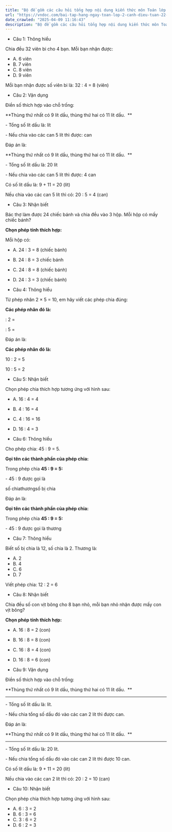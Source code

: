 ```yaml
---
title: "Bộ đề gồm các câu hỏi tổng hợp nội dung kiến thức môn Toán lớp 2 đã học ở Tuần 22 trong chương trình Toán lớp 2 Tập 2 Cánh diều, giúp các em ôn tập và luyện giải các dạng bài tập Toán lớp 2. Mời các em cùng luyện tập."
url: "https://vndoc.com/bai-tap-hang-ngay-toan-lop-2-canh-dieu-tuan-22-thu-4-336251"
date_crawled: "2025-04-09 11:16:43"
description: "Bộ đề gồm các câu hỏi tổng hợp nội dung kiến thức môn Toán lớp 2 đã học ở Tuần 22 trong chương trình Toán lớp 2 Tập 2 Cánh diều, giúp các em ôn tập và luyện giải các dạng bài tập Toán lớp 2. Mời các em cùng luyện tập."
---
```


* Câu 1:  Thông hiểu

Chia đều 32 viên bi cho 4 bạn. Mỗi bạn nhận được:

  * A. 6 viên 
  * B. 7 viên 
  * C. 8 viên 
  * D. 9 viên 



Mỗi bạn nhận được số viên bi là: 32 : 4 = 8 (viên)

* Câu 2:  Vận dụng

Điền số thích hợp vào chỗ trống:

**Thùng thứ nhất có 9 lít dầu, thùng thứ hai có 11 lít dầu.  **

\- Tổng số lít dầu là:  lít

\- Nếu chia vào các can 5 lít thì được:  can

Đáp án là:

**Thùng thứ nhất có 9 lít dầu, thùng thứ hai có 11 lít dầu.  **

\- Tổng số lít dầu là: 20 lít

\- Nếu chia vào các can 5 lít thì được: 4 can

Có số lít dầu là: 9 + 11 = 20 (lít)

Nếu chia vào các can 5 lít thì có: 20 : 5 = 4 (can)

* Câu 3:  Nhận biết

Bác thợ làm được 24 chiếc bánh và chia đều vào 3 hộp. Mỗi hộp có mấy chiếc bánh?

**Chọn phép tính thích hợp:**

Mỗi hộp có:

  * A. 24 : 3 = 8 (chiếc bánh) 
  * B. 24 : 8 = 3 chiếc bánh 
  * C. 24 : 8 = 8 (chiếc bánh) 
  * D. 24 : 3 = 3 (chiếc bánh) 



* Câu 4:  Thông hiểu

Từ phép nhân 2 × 5 = 10, em hãy viết các phép chia đúng:

**Các phép nhân đó là:**

: 2 = 

: 5 = 

Đáp án là:

**Các phép nhân đó là:**

10 : 2 = 5

10 : 5 = 2

* Câu 5:  Nhận biết

Chọn phép chia thích hợp tương ứng với hình sau:

  * A. 16 : 4 = 4 
  * B. 4 : 16 = 4 
  * C. 4 : 16 = 16 
  * D. 16 : 4 = 3 



* Câu 6:  Thông hiểu

Cho phép chia: 45 : 9 = 5.

**Gọi tên các thành phần của phép chia:**

Trong phép chia **45 : 9 = 5:**

\- 45 : 9 được gọi là 

số chiathươngsố bị chia

Đáp án là:

**Gọi tên các thành phần của phép chia:**

Trong phép chia **45 : 9 = 5:**

\- 45 : 9 được gọi là thương

* Câu 7:  Thông hiểu

Biết số bị chia là 12, số chia là 2. Thương là:

  * A. 2 
  * B. 4 
  * C. 6 
  * D. 7 



Viết phép chia: 12 : 2 = 6

* Câu 8:  Nhận biết

Chia đều số con vịt bông cho 8 bạn nhỏ, mỗi bạn nhỏ nhận được mấy con vịt bông?

**Chọn phép tính thích hợp:**

  * A. 16 : 8 = 2 (con) 
  * B. 16 : 8 = 8 (con) 
  * C. 16 : 8 = 4 (con) 
  * D. 16 : 8 = 6 (con) 



* Câu 9:  Vận dụng

Điền số thích hợp vào chỗ trống:

**Thùng thứ nhất có 9 lít dầu, thùng thứ hai có 11 lít dầu.  **

****

\- Tổng số lít dầu là: lít.

\- Nếu chia tổng số dầu đó vào các can 2 lít thì được  can.

Đáp án là:

**Thùng thứ nhất có 9 lít dầu, thùng thứ hai có 11 lít dầu.  **

****

\- Tổng số lít dầu là: 20 lít.

\- Nếu chia tổng số dầu đó vào các can 2 lít thì được 10 can.

Có số lít dầu là: 9 + 11 = 20 (lít)

Nếu chia vào các can 2 lít thì có: 20 : 2 = 10 (can)

* Câu 10:  Nhận biết

Chọn phép chia thích hợp tương ứng với hình sau:

  * A. 6 : 3 = 2 
  * B. 6 : 3 = 6 
  * C. 3 : 6 = 2 
  * D. 6 : 2 = 3 


